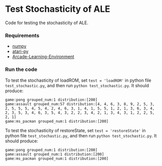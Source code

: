 # Test Stochasticity of ALE

Code for testing the stochasticity of ALE.

### Requirements

* [numpy](http://www.numpy.org/)
* [atari-py](https://github.com/openai/atari-py)
* [Arcade-Learning-Environment](https://github.com/mgbellemare/Arcade-Learning-Environment)

### Run the code

To test the stochasticity of loadROM, set ```test = 'loadROM'``` in python file ```test_stochastic.py```, and then run ```python test_stochastic.py```.
It should produce:
```
game:pong grouped_num:1 distribution:[200]
game:assault grouped_num:57 distribution:[4, 4, 6, 3, 8, 9, 2, 5, 3, 2, 5, 5, 5, 4, 5, 4, 2, 4, 6, 3, 1, 4, 1, 5, 5, 1, 2, 1, 3, 6, 3, 4, 2, 3, 5, 3, 4, 6, 3, 5, 4, 3, 2, 2, 3, 4, 2, 1, 3, 4, 3, 1, 2, 2, 5, 2, 1]
game:ms_pacman grouped_num:1 distribution:[200]
```

To test the stochasticity of restoreState, set ```test = 'restoreState'``` in python file ```test_stochastic.py```, and then run ```python test_stochastic.py```.
It should produce:
```
game:pong grouped_num:1 distribution:[200]
game:assault grouped_num:1 distribution:[200]
game:ms_pacman grouped_num:1 distribution:[200]
```
